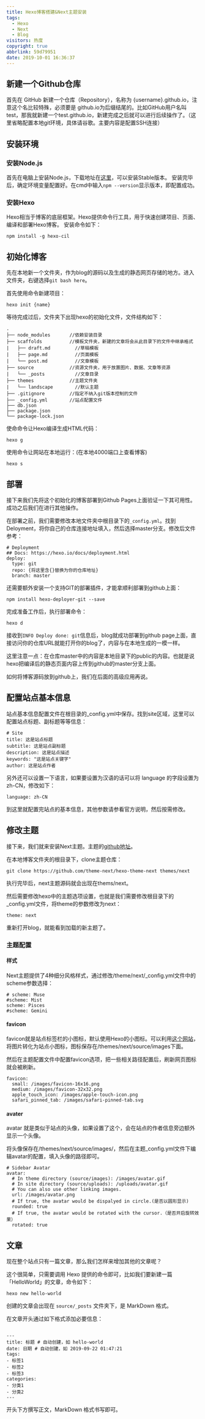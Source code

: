 ```yaml
---
title: Hexo博客搭建&Next主题安装
tags:
  - Hexo
  - Next
  - Blog
visitors: 热度
copyright: true
abbrlink: 59d79951
date: 2019-10-01 16:36:37
---
```


## 新建一个Github仓库

首先在 GitHub 新建一个仓库（Repository），名称为 {username}.github.io，注意这个名比较特殊，必须要是 github.io为后缀结尾的。比如GitHub用户名叫test，那我就新建一个test.github.io，新建完成之后就可以进行后续操作了。（这里省略配置本地git环境，具体请谷歌。主要内容是配置SSH连接）

## 安装环境

### 安装Node.js

首先在电脑上安装Node.js，下载地址在[这里](https://nodejs.org/zh-cn/download/)，可以安装Stable版本。
安装完毕后，确定环境变量配置好。在cmd中输入``npm --version``显示版本，即配置成功。

### 安装Hexo

Hexo相当于博客的底层框架。Hexo提供命令行工具，用于快速创建项目、页面、编译和部署Hexo博客。
安装命令如下：
```shell
npm install -g hexo-cil
```

## 初始化博客

先在本地新一个文件夹，作为blog的源码以及生成的静态网页存储的地方。进入文件夹，右键选择``git bash here``。

首先使用命令新建项目：
```shell
hexo init {name}
```

等待完成过后，文件夹下出现hexo的初始化文件，文件结构如下：
```
.
├── node_modules       //依赖安装目录
├── scaffolds          //模板文件夹，新建的文章将会从此目录下的文件中继承格式
|   ├── draft.md         //草稿模板
|   ├── page.md          //页面模板
|   └── post.md          //文章模板
├── source             //资源文件夹，用于放置图片、数据、文章等资源
|   └── _posts           //文章目录
├── themes             //主题文件夹
|   └── landscape        //默认主题
├── .gitignore         //指定不纳入git版本控制的文件
├── _config.yml        //站点配置文件
├── db.json            
├── package.json
└── package-lock.json
```

使命命令让Hexo编译生成HTML代码：
```shell
hexo g
```

使用命令让网站在本地运行：(在本地4000端口上查看博客)
```shell
hexo s
```

## 部署

接下来我们先将这个初始化的博客部署到Github Pages上面验证一下其可用性。成功之后我们在进行其他操作。

在部署之前，我们需要修改本地文件夹中根目录下的``_config.yml``。找到Deloyment，将你自己的仓库连接地址填入，然后选择master分支。修改后文件参考：

```
# Deployment
## Docs: https://hexo.io/docs/deployment.html
deploy:
  type: git
  repo: {将这里含{}替换为你的仓库地址}
  branch: master
```

还需要额外安装一个支持GIT的部署插件，才能拿顺利部署到github上面：
```shell
npm install hexo-deployer-git --save
```


完成准备工作后，执行部署命令：
```shell
hexo d
```

接收到``INFO Deploy done: git``信息后，blog就成功部署到github page上面，直接访问你的仓库URL就能打开你的blog了，内容与在本地生成的一模一样。

这里注意一点：在仓库master中的内容是本地目录下的public的内容。也就是说hexo把编译后的静态页面内容上传到github的master分支上面。

如何将博客源码放到github上，我们在后面的高级应用再说。



## 配置站点基本信息

站点基本信息配置文件在根目录的_config.yml中保存。找到site区域，这里可以配置站点标题、副标题等等信息：

```shell
# Site
title: 这是站点标题
subtitle: 这是站点副标题
description: 这是站点描述
keywords: "这是站点关键字"
author: 这是站点作者
```

另外还可以设置一下语言，如果要设置为汉语的话可以将 language 的字段设置为 zh-CN，修改如下：

```shell
language: zh-CN
```

到这里就配置完站点的基本信息，其他参数请参看官方说明，然后按需修改。



## 修改主题

接下来，我们就来安装Next主题。主题的[github地址](https://github.com/theme-next/hexo-theme-next)。

在本地博客文件夹的根目录下，clone主题仓库：
```shell
git clone https://github.com/theme-next/hexo-theme-next themes/next
```
执行完毕后，next主题源码就会出现在thems/next。

然后需要修改hexo中的主题选项设置，也就是我们需要修改根目录下的_config.yml文件，将theme的参数修改为next：
```shell
theme: next
```
重新打开blog，就能看到加载的新主题了。

### 主题配置

#### 样式
Next主题提供了4种细分风格样式，通过修改/theme/next/_config.yml文件中的scheme参数选择：

```shell
# scheme: Muse
#scheme: Mist
scheme: Pisces
#scheme: Gemini
```

#### favicon

favicon就是站点标签栏的小图标，默认使用Hexo的小图标。可以利用[这个网站](https://realfavicongenerator.net)，将图片转化为站点小图标，图标保存在/themes/next/source/images下面。

然后在主题配置文件中配置favicon选项，把一些相关路径配置后，刷新网页图标就会被刷新。

```shell
favicon:
  small: /images/favicon-16x16.png
  medium: /images/favicon-32x32.png
  apple_touch_icon: /images/apple-touch-icon.png
  safari_pinned_tab: /images/safari-pinned-tab.svg
```

#### avater

avatar 就是类似于站点的头像，如果设置了这个，会在站点的作者信息旁边额外显示一个头像。

将头像保存在/themes/next/source/images/，然后在主题_config.yml文件下编辑avatar的配置，填入头像的路径即可。

```shell
# Sidebar Avatar
avatar:
  # In theme directory (source/images): /images/avatar.gif
  # In site directory (source/uploads): /uploads/avatar.gif
  # You can also use other linking images.
  url: /images/avatar.png
  # If true, the avatar would be dispalyed in circle.(是否以圆形显示)
  rounded: true
  # If true, the avatar would be rotated with the cursor.（是否开启旋转效果）
  rotated: true
```



## 文章

现在整个站点只有一篇文章，那么我们怎样来增加其他的文章呢？

这个很简单，只需要调用 Hexo 提供的命令即可，比如我们要新建一篇「HelloWorld」的文章，命令如下：

```shell
hexo new hello-world
```

创建的文章会出现在 `source/_posts` 文件夹下，是 MarkDown 格式。

在文章开头通过如下格式添加必要信息：

```shell

---
title: 标题 # 自动创建，如 hello-world
date: 日期 # 自动创建，如 2019-09-22 01:47:21
tags: 
- 标签1
- 标签2
- 标签3
categories:
- 分类1
- 分类2
---
```

开头下方撰写正文，MarkDown 格式书写即可。